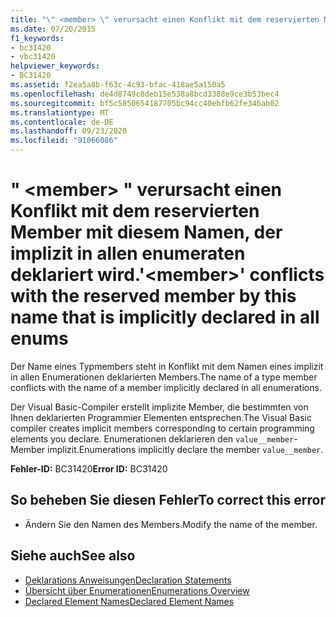 ```yaml
---
title: "\" <member> \" verursacht einen Konflikt mit dem reservierten Member mit diesem Namen, der implizit in allen enumeraten deklariert wird."
ms.date: 07/20/2015
f1_keywords:
- bc31420
- vbc31420
helpviewer_keywords:
- BC31420
ms.assetid: f2ea5a8b-f63c-4c93-bfac-418ae5a150a5
ms.openlocfilehash: de4d8749c8deb15e538a8bcd3388e9ce3b53bec4
ms.sourcegitcommit: bf5c5850654187705bc94cc40ebfb62fe346ab02
ms.translationtype: MT
ms.contentlocale: de-DE
ms.lasthandoff: 09/23/2020
ms.locfileid: "91066086"
---
```

# <a name="member-conflicts-with-the-reserved-member-by-this-name-that-is-implicitly-declared-in-all-enums"></a><span data-ttu-id="7de02-102">" \<member> " verursacht einen Konflikt mit dem reservierten Member mit diesem Namen, der implizit in allen enumeraten deklariert wird.</span><span class="sxs-lookup"><span data-stu-id="7de02-102">'\<member>' conflicts with the reserved member by this name that is implicitly declared in all enums</span></span>

<span data-ttu-id="7de02-103">Der Name eines Typmembers steht in Konflikt mit dem Namen eines implizit in allen Enumerationen deklarierten Members.</span><span class="sxs-lookup"><span data-stu-id="7de02-103">The name of a type member conflicts with the name of a member implicitly declared in all enumerations.</span></span>  
  
 <span data-ttu-id="7de02-104">Der Visual Basic-Compiler erstellt implizite Member, die bestimmten von Ihnen deklarierten Programmier Elementen entsprechen.</span><span class="sxs-lookup"><span data-stu-id="7de02-104">The Visual Basic compiler creates implicit members corresponding to certain programming elements you declare.</span></span> <span data-ttu-id="7de02-105">Enumerationen deklarieren den `value__member`-Member implizit.</span><span class="sxs-lookup"><span data-stu-id="7de02-105">Enumerations implicitly declare the member `value__member`.</span></span>  
  
 <span data-ttu-id="7de02-106">**Fehler-ID:** BC31420</span><span class="sxs-lookup"><span data-stu-id="7de02-106">**Error ID:** BC31420</span></span>  
  
## <a name="to-correct-this-error"></a><span data-ttu-id="7de02-107">So beheben Sie diesen Fehler</span><span class="sxs-lookup"><span data-stu-id="7de02-107">To correct this error</span></span>  
  
- <span data-ttu-id="7de02-108">Ändern Sie den Namen des Members.</span><span class="sxs-lookup"><span data-stu-id="7de02-108">Modify the name of the member.</span></span>  
  
## <a name="see-also"></a><span data-ttu-id="7de02-109">Siehe auch</span><span class="sxs-lookup"><span data-stu-id="7de02-109">See also</span></span>

- [<span data-ttu-id="7de02-110">Deklarations Anweisungen</span><span class="sxs-lookup"><span data-stu-id="7de02-110">Declaration Statements</span></span>](../programming-guide/language-features/statements.md#declaration-statements)
- [<span data-ttu-id="7de02-111">Übersicht über Enumerationen</span><span class="sxs-lookup"><span data-stu-id="7de02-111">Enumerations Overview</span></span>](../programming-guide/language-features/constants-enums/enumerations-overview.md)
- [<span data-ttu-id="7de02-112">Declared Element Names</span><span class="sxs-lookup"><span data-stu-id="7de02-112">Declared Element Names</span></span>](../programming-guide/language-features/declared-elements/declared-element-names.md)
